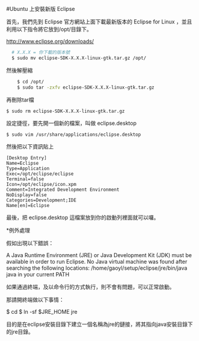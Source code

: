   #Ubuntu 上安裝新版 Eclipse
  
  首先，我們先到 Eclipse 官方網站上面下載最新版本的 Eclipse for Linux ，並且利用以下指令將它放到/opt/目錄下。
  
  http://www.eclipse.org/downloads/
  
  ```bash
    # X.X.X = 你下載的版本號
    $ sudo mv eclipse-SDK-X.X.X-linux-gtk.tar.gz /opt/
  ```
  
  然後解壓縮
```bash
    $ cd /opt/
    $ sudo tar -zxfv eclipse-SDK-X.X.X-linux-gtk.tar.gz
  ```
  再刪除tar檔
  
    $ sudo rm eclipse-SDK-X.X.X-linux-gtk.tar.gz
    
  設定捷徑，要先開一個新的檔案，叫做 eclipse.desktop

    $ sudo vim /usr/share/applications/eclipse.desktop

  然後把以下資訊貼上

    [Desktop Entry]
    Name=Eclipse
    Type=Application
    Exec=/opt/eclipse/eclipse
    Terminal=false
    Icon=/opt/eclipse/icon.xpm
    Comment=Integrated Development Environment
    NoDisplay=false
    Categories=Development;IDE
    Name[en]=Eclipse

最後，把 eclipse.desktop 這檔案放到你的啟動列裡面就可以囉。

*例外處理

假如出現以下錯誤：

  A Java Runtime Environment (JRE) or Java Development Kit (JDK) 
  must be available in order to run Eclipse. No Java virtual machine 
  was found after searching the following locations: 
  /home/gaoyl/setup/eclipse/jre/bin/java 
  java in your current PATH
  
  如果通過終端，及以命令行的方式執行，則不會有問題，可以正常啟動。
  
  那請開終端做以下事情：
  
  $ cd <eclipse dir> 
  $ ln -sf $JRE_HOME jre
  
  目的是在eclipse安裝目錄下建立一個名稱為jre的鏈接，將其指向java安裝目錄下的jre目錄。
